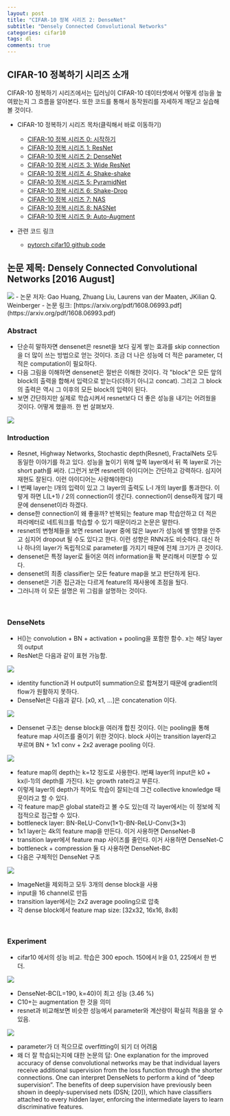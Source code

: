 ```yaml
---
layout: post
title: "CIFAR-10 정복 시리즈 2: DenseNet"
subtitle: "Densely Connected Convolutional Networks"
categories: cifar10
tags: dl
comments: true
---
```


## CIFAR-10 정복하기 시리즈 소개
CIFAR-10 정복하기 시리즈에서는 딥러닝이 CIFAR-10 데이터셋에서 어떻게 성능을 높여왔는지 그 흐름을 알아본다. 또한 코드를 통해서 동작원리를 자세하게 깨닫고 실습해볼 것이다. 

- CIFAR-10 정복하기 시리즈 목차(클릭해서 바로 이동하기)
  - [CIFAR-10 정복 시리즈 0: 시작하기](https://dnddnjs.github.io/cifar10/2018/10/08/start_cifar10/)
  - [CIFAR-10 정복 시리즈 1: ResNet](https://dnddnjs.github.io/cifar10/2018/10/09/resnet/)
  - [CIFAR-10 정복 시리즈 2: DenseNet](https://dnddnjs.github.io/cifar10/2018/10/11/densenet/)
  - [CIFAR-10 정복 시리즈 3: Wide ResNet](https://dnddnjs.github.io/cifar10/2018/10/12/wide_resnet/)
  - [CIFAR-10 정복 시리즈 4: Shake-shake](https://dnddnjs.github.io/cifar10/2018/10/13/shake_shake/)
  - [CIFAR-10 정복 시리즈 5: PyramidNet](https://dnddnjs.github.io/cifar10/2018/10/24/pyramidnet/)
  - [CIFAR-10 정복 시리즈 6: Shake-Drop](https://dnddnjs.github.io/cifar10/2018/10/19/shake_drop/)
  - [CIFAR-10 정복 시리즈 7: NAS](https://dnddnjs.github.io/cifar10/2018/11/04/nas/)
  - [CIFAR-10 정복 시리즈 8: NASNet](https://dnddnjs.github.io/cifar10/2018/11/03/nasnet/)
  - [CIFAR-10 정복 시리즈 9: Auto-Augment](https://dnddnjs.github.io/cifar10/2018/10/31/autoaugment/)

- 관련 코드 링크
  - [pytorch cifar10 github code](https://github.com/dnddnjs/pytorch-cifar10) 


## 논문 제목: Densely Connected Convolutional Networks [2016 August]

<img src="https://www.dropbox.com/s/n7peav3s50ontg9/Screenshot%202018-10-11%2016.11.03.png?dl=1">
- 논문 저자: Gao Huang, Zhuang Liu, Laurens van der Maaten, JKilian Q. Weinberger
- 논문 링크: [https://arxiv.org/pdf/1608.06993.pdf](https://arxiv.org/pdf/1608.06993.pdf)

<br/>

### Abstract
- 단순히 말하자면 densenet은 resnet을 보다 깊게 쌓는 효과를 skip connection을 더 많이 쓰는 방법으로 얻는 것이다. 조금 더 나은 성능에 더 적은 parameter, 더 적은 computation이 필요하다.
- 다음 그림을 이해하면 densenet은 절반은 이해한 것이다. 각 "block"은 모든 앞의 block의 출력을 합해서 입력으로 받는다(더하기 아니고 concat). 그리고 그 block의 출력은 역시 그 이후의 모든 block의 입력이 된다.
- 보면 간단하지만 실제로 학습시켜서 resnet보다 더 좋은 성능을 내기는 어려웠을 것이다. 어떻게 했을까. 한 번 살펴보자.

<img src="https://www.dropbox.com/s/qlw9b3vad5osrqa/Screenshot%202018-10-11%2016.16.10.png?dl=1">

<br/>

### Introduction
- Resnet, Highway Networks, Stochastic depth(Resnet), FractalNets 모두 동일한 이야기를 하고 있다. 성능을 높이기 위해 앞쪽 layer에서 뒤 쪽 layer로 가는 short path를 써라. (그런거 보면 resnet의 아이디어는 간단하고 강력하다. 심지어 재현도 잘된다. 이런 아이디어는 사랑해야한다)
- l 번째 layer는 l개의 입력이 있고 그 layer의 출력도 L-l 개의 layer를 통과한다. 이렇게 하면 L(L+1) / 2의 connection이 생긴다. connection이 dense하게 많기 때문에 densenet이라 하겠다. 
- dense한 connection이 왜 좋을까? 반복되는 feature map 학습안하고 더 적은 파라메터로 네트워크를 학습할 수 있기 때문이라고 논문은 말한다.
- resnet의 변형체들을 보면 resnet layer 중에 많은 layer가 성능에 별 영향을 안주고 심지어 dropout 될 수도 있다고 한다. 이런 성향은 RNN과도 비슷하다. 대신 하나 하나의 layer가 독립적으로 parameter를 가지기 때문에 전체 크기가 큰 것이다.
- densenet은 특정 layer로 들어온 여러 information을 똭 분리해서 미분할 수 있다. 
- densenet의 최종 classifier는 모든 feature map을 보고 판단하게 된다.
- densenet은 기존 접근과는 다르게 feature의 재사용에 초점을 뒀다.
- 그러니까 이 모든 설명은 위 그림을 설명하는 것이다.

<br/>

### DenseNets
- H()는 convolution + BN + activation + pooling을 포함한 함수. x는 해당 layer의 output
- ResNet은 다음과 같이 표현 가능함.
<img src="https://www.dropbox.com/s/kamnx4362ntgrsn/Screenshot%202018-10-11%2016.41.56.png?dl=1">

- identity function과 H output이 summation으로 합쳐졌기 때문에 gradient의 flow가 원활하지 못하다.
- DenseNet은 다음과 같다. [x0, x1, ...]은 concatenation 이다.
<img src="https://www.dropbox.com/s/nojzgv0hg5kg61u/Screenshot%202018-10-11%2016.44.59.png?dl=1">

- Densenet 구조는 dense block을 여러개 합친 것이다. 이는 pooling을 통해 feature map 사이즈를 줄이기 위한 것이다. block 사이는 transition layer라고 부르며 BN + 1x1 conv + 2x2 average pooling 이다. 

<img src="https://www.dropbox.com/s/3y5idt67bea7jid/Screenshot%202018-10-11%2017.00.25.png?dl=1">

- feature map의 depth는 k=12 정도로 사용한다. l번째 layer의 input은 k0 + kx(l-1)의 depth를 가진다. k는 growth rate라고 부른다. 
- 이렇게 layer의 depth가 적어도 학습이 잘되는데 그건 collective knowledge 때문이라고 할 수 있다.
- 각 feature map은 global state라고 볼 수도 있는데 각 layer에서는 이 정보에 직접적으로 접근할 수 있다.
- bottleneck layer: BN-ReLU-Conv(1×1)-BN-ReLU-Conv(3×3)
- 1x1 layer는 4k의 feature map을 만든다. 이거 사용하면 DenseNet-B
- transition layer에서 feature map 사이즈를 줄인다. 이거 사용하면 DenseNet-C
- bottleneck + compression 둘 다 사용하면 DenseNet-BC
- 다음은 구체적인 DenseNet 구조

<img src="https://www.dropbox.com/s/kvq5eypxxzw0l71/Screenshot%202018-10-11%2017.09.19.png?dl=1">

- ImageNet을 제외하고 모두 3개의 dense block을 사용
- input을 16 channel로 만듬
- transition layer에서는 2x2 average pooling으로 압축
- 각 dense block에서 feature map size: [32x32, 16x16, 8x8]

<br/>

### Experiment
- cifar10 에서의 성능 비교. 학습은 300 epoch. 150에서 lr을 0.1, 225에서 한 번 더.
<img src="https://www.dropbox.com/s/05baxltjfhiqqux/Screenshot%202018-10-11%2017.16.51.png?dl=1">

- DenseNet-BC(L=190, k=40)이 최고 성능 (3.46 %)
- C10+는 augmentation 한 것을 의미
- resnet과 비교해보면 비슷한 성능에서 parameter와 계산량이 확실히 적음을 알 수 있음.

<img src="https://www.dropbox.com/s/ss0fkd96l48b9jw/Screenshot%202018-10-11%2017.23.08.png?dl=1">

- parameter가 더 적으므로 overfitting이 되기 더 어려움
- 왜 더 잘 학습되는지에 대한 논문의 답: One explanation for the improved
accuracy of dense convolutional networks may be
that individual layers receive additional supervision from
the loss function through the shorter connections. One can
interpret DenseNets to perform a kind of “deep supervision”.
The benefits of deep supervision have previously
been shown in deeply-supervised nets (DSN; [20]), which
have classifiers attached to every hidden layer, enforcing the
intermediate layers to learn discriminative features.




